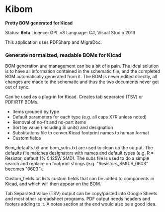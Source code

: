# Kibom
**Pretty BOM generated for Kicad**

Status: **Beta**
Licence: GPL v3
Language: C#, Visual Studio 2013

This application uses PDFSharp and MigraDoc.


### Generate normalized, readable BOMs for Kicad ###

BOM generation and management can be a bit of a pain. The ideal solution is to have all information contained in the schematic file, and the completed BOM automatically generated from it. The BOM is never edited directly, all changes are made to the schematic and thus the two documents never get out of sync.


Can be used as a plug-in for Kicad. Creates tab separated (TSV) or PDF/RTF BOMs.

- Items grouped by type
- Default parameters for each type (e.g. all caps X7R unless noted)
- Removal of no-fit and no-part items
- Sort by value (including SI units) and designation
- Substitutions file to conver Kicad footprint names to human format
- Custom fields


Bom_defaults.txt and bom_subs.txt are used to clean up the output. The defaults file matches designators with names and default types (e.g. R = Resistor, default 1% 0.125W SMD). The subs file is used to do a simple search and replace on footprint strings (e.g. "Resistors_SMD:R_0603" becomes "0603").

Custom_fields.txt lists custom fields that can be added to components in Kicad, and which will then appear on the BOM.

Tab Separated Value (TSV) output can be copy/pasted into Google Sheets and most other spreadsheet programs. PDF output needs headers and footers adding to it. A notes section at the end would also be a good idea.
